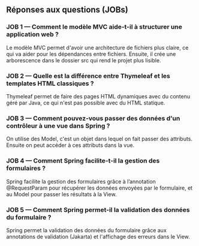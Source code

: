 ## Réponses aux questions (JOBs)

### JOB 1 — Comment le modèle MVC aide-t-il à structurer une application web ?

Le modèle MVC permet d'avoir une architecture de fichiers plus claire, ce qui va aider pour les dépendances entre fichiers. Ensuite, il crée une arborescence dans le dossier src qui rend le projet plus lisible.

### JOB 2 — Quelle est la différence entre Thymeleaf et les templates HTML classiques ?

Thymeleaf permet de faire des pages HTML dynamiques avec du contenu géré par Java, ce qui n'est pas possible avec du HTML statique.

### JOB 3 — Comment pouvez-vous passer des données d'un contrôleur à une vue dans Spring ?

On utilise des Model, c'est un objet dans lequel on fait passer des attributs. Ensuite on peut accéder à ces attributs dans la vue.

### JOB 4 — Comment Spring facilite-t-il la gestion des formulaires ?

Spring facilite la gestion des formulaires grâce à l’annotation @RequestParam pour récupérer les données envoyées par le formulaire, et au Model pour passer les résultats à la View.

### JOB 5 — Comment Spring permet-il la validation des données du formulaire ?

Spring permet la validation des données du formulaire grâce aux annotations de validation (Jakarta) et l'affichage des erreurs dans le View.
